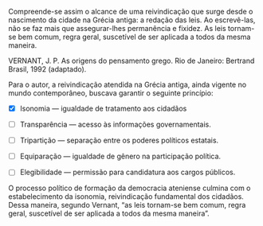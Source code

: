 

Compreende-se assim o alcance de uma reivindicação que surge desde o nascimento da cidade na Grécia antiga: a redação das leis. Ao escrevê-las, não se faz mais que assegurar-lhes permanência e fixidez. As leis tornam-se bem comum, regra geral, suscetível de ser aplicada a todos da mesma maneira.

VERNANT, J. P. As origens do pensamento grego. Rio de Janeiro: Bertrand Brasil, 1992 (adaptado).

Para o autor, a reivindicação atendida na Grécia antiga, ainda vigente no mundo contemporâneo, buscava garantir o seguinte princípio:



- [x] Isonomia — igualdade de tratamento aos cidadãos
- [ ] Transparência — acesso às informações governamentais.
- [ ] Tripartição — separação entre os poderes políticos estatais.
- [ ] Equiparação — igualdade de gênero na participação política.
- [ ] Elegibilidade — permissão para candidatura aos cargos públicos.


O processo político de formação da democracia ateniense culmina com o estabelecimento da isonomia, reivindicação fundamental dos cidadãos. Dessa maneira, segundo Vernant, “as leis tornam-se bem comum, regra geral, suscetível de ser aplicada a todos da mesma maneira”.

        